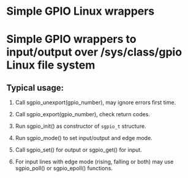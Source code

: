 Simple GPIO Linux wrappers
==========================

# Simple GPIO wrappers to input/output over /sys/class/gpio Linux file system

## Typical usage:

1. Call sgpio_unexport(gpio_number), may ignore errors first time.

2. Call sgpio_export(gpio_number), check return codes.

3. Run sgpio_init() as constructor of `sgpio_t` structure.

4. Run sgpio_mode() to set input/output and edge mode.

5. Call sgpio_set() for output or sgpio_get() for input.

6. For input lines with edge mode (rising, falling or both)
   may use sgpio_poll() or sgpio_epoll() functions.


